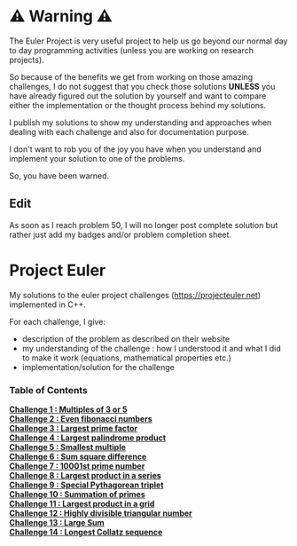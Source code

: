 # ⚠️ Warning ⚠️

The Euler Project is very useful project to help us go beyond our normal day to day programming activities
(unless you are working on research projects).

So because of the benefits we get from working on those
amazing challenges, I do not suggest that you check those solutions **UNLESS** you have already figured out the 
solution by yourself and want to compare either the implementation or the thought process behind my solutions.

I publish my solutions to show my understanding and approaches when dealing with each challenge and also for documentation
purpose.

I don't want to rob you of the joy you have when you understand and implement your solution to one of the problems.

So, you have been warned.

## Edit

As soon as I reach problem 50, I will no longer post complete solution but rather
just add my badges and/or problem completion sheet.

# Project Euler

My solutions to the euler project challenges (https://projecteuler.net) implemented in C++.

For each challenge, I give:
- description of the problem as described on their website
- my understanding of the challenge : how I understood it and what I did to make it work (equations, mathematical properties etc.)
- implementation/solution for the challenge

### Table of Contents

**[Challenge 1 : Multiples of 3 or 5](challenge1/README.md)**<br>
**[Challenge 2 : Even fibonacci numbers](challenge2/README.md)**<br>
**[Challenge 3 : Largest prime factor](challenge3/README.md)**<br>
**[Challenge 4 : Largest palindrome product](challenge4/README.md)**<br>
**[Challenge 5 : Smallest multiple](challenge5/README.md)**<br>
**[Challenge 6 : Sum square difference](challenge6/README.md)**<br>
**[Challenge 7 : 10001st prime number](challenge7/README.md)**<br>
**[Challenge 8 : Largest product in a series](challenge8/README.md)**<br>
**[Challenge 9 : Special Pythagorean triplet](challenge9/README.md)**<br>
**[Challenge 10 : Summation of primes](challenge10/README.md)**<br>
**[Challenge 11 : Largest product in a grid](challenge11/README.md)**<br>
**[Challenge 12 : Highly divisible triangular number](challenge12/README.md)**<br>
**[Challenge 13 : Large Sum](challenge13/README.md)**<br>
**[Challenge 14 : Longest Collatz sequence](challenge14/README.md)**<br>
